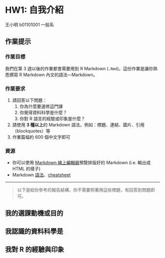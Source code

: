 HW1: 自我介紹
==============================

王小明  b01101001  一般系

## 作業提示

### 作業目標

我們在第 3 週以後的作業都會需要用到 R Markdown (`.Rmd`)。這份作業是讓你熟悉撰寫 R Markdown 內文的語法—Markdown。
  
### 作業要求

1. 請回答以下問題：
   1. 你為什麼要選修這門課
   2. 你覺得資料科學是什麼？
   3. 你對 R 語言的經驗或印象是什麼？ 
2. 請使用 **3 種以上**的 Markdown 語法，例如：標題、連結、圖片、引用（blockquotes）等
3. 作業篇幅約 600 個中文字即可

### 資源

- 你可以使用 [Markdown 線上編輯器](https://jbt.github.io/markdown-editor)預覽排版好的 Markdown (i.e. 輸出成 HTML 的樣子)
- Markdown [語法](https://guides.github.com/features/mastering-markdown)、[cheatsheet](https://guides.github.com/pdfs/markdown-cheatsheet-online.pdf)

- - -

> 以下是給你參考的報告結構，你不需要照著用這些標題，有回答到問題即可。

## 我的選課動機或目的

## 我認識的資料科學是

## 我對 R 的經驗與印象
